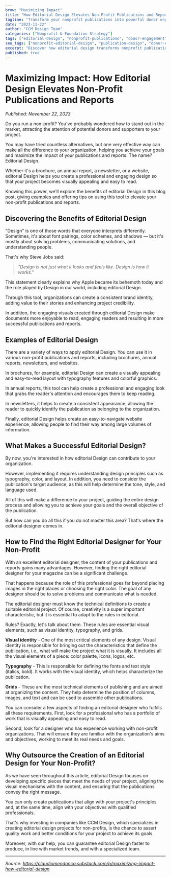 ```yaml
---
brow: "Maximizing Impact"
title: "How Editorial Design Elevates Non-Profit Publications and Reports"
tagline: "Transform your nonprofit publications into powerful donor engagement tools through strategic editorial design"
date: "2023-11-22"
author: "CCM Design Team"
categories: ["Nonprofit & Foundation Strategy"]
tags: ["editorial-design", "nonprofit-publications", "donor-engagement", "visual-identity", "typography"]
seo_tags: ["nonprofit-editorial-design", "publication-design", "donor-engagement", "nonprofit-branding", "visual-identity", "annual-report-design", "nonprofit-marketing", "editorial-strategy", "publication-layout", "nonprofit-communications"]
excerpt: "Discover how editorial design transforms nonprofit publications into professional donor magnets. Learn proven strategies to elevate credibility and maximize impact through strategic visual communication."
published: true
---
```


# Maximizing Impact: How Editorial Design Elevates Non-Profit Publications and Reports

*Published: November 22, 2023*

Do you run a non-profit? You've probably wondered how to stand out in the market, attracting the attention of potential donors and supporters to your project.

You may have tried countless alternatives, but one very effective way can make all the difference to your organization, helping you achieve your goals and maximize the impact of your publications and reports. The name? Editorial Design.

Whether it's a brochure, an annual report, a newsletter, or a website, editorial Design helps you create a professional and engaging design so that your project becomes visually appealing and easy to read.

Knowing this power, we'll explore the benefits of editorial Design in this blog post, giving examples and offering tips on using this tool to elevate your non-profit publications and reports.

## Discovering the Benefits of Editorial Design

"Design" is one of those words that everyone interprets differently. Sometimes, it's about font pairings, color schemes, and shadows — but it's mostly about solving problems, communicating solutions, and understanding people.

That's why Steve Jobs said:

> *"Design is not just what it looks and feels like. Design is how it works."*

This statement clearly explains why Apple became its behemoth today and the role played by Design in our world, including editorial Design.

Through this tool, organizations can create a consistent brand identity, adding value to their stories and enhancing project credibility.

In addition, the engaging visuals created through editorial Design make documents more enjoyable to read, engaging readers and resulting in more successful publications and reports.

## Examples of Editorial Design

There are a variety of ways to apply editorial Design. You can use it in various non-profit publications and reports, including brochures, annual reports, newsletters, and websites.

In brochures, for example, editorial Design can create a visually appealing and easy-to-read layout with typography features and colorful graphics.

In annual reports, this tool can help create a professional and engaging look that grabs the reader's attention and encourages them to keep reading.

In newsletters, it helps to create a consistent appearance, allowing the reader to quickly identify the publication as belonging to the organization.

Finally, editorial Design helps create an easy-to-navigate website experience, allowing people to find their way among large volumes of information.

## What Makes a Successful Editorial Design?

By now, you're interested in how editorial Design can contribute to your organization.

However, implementing it requires understanding design principles such as typography, color, and layout. In addition, you need to consider the publication's target audience, as this will help determine the tone, style, and language used.

All of this will make a difference to your project, guiding the entire design process and allowing you to achieve your goals and the overall objective of the publication.

But how can you do all this if you do not master this area? That's where the editorial designer comes in.

## How to Find the Right Editorial Designer for Your Non-Profit

With an excellent editorial designer, the content of your publications and reports gains many advantages. However, finding the right editorial designer for your magazine can be a significant challenge.

That happens because the role of this professional goes far beyond placing images in the right places or choosing the right color. The goal of any designer should be to solve problems and communicate what is needed.

The editorial designer must know the technical definitions to create a suitable editorial project. Of course, creativity is a super important characteristic, but it is essential to adapt to the rules in editorial.

Rules? Exactly, let's talk about them. These rules are essential visual elements, such as visual identity, typography, and grids.

**Visual identity** - One of the most critical elements of any design. Visual identity is responsible for bringing out the characteristics that define the publication, i.e., what will make the project what it is visually. It includes all the visual elements of a piece: color palette, icons, logos, etc.

**Typography** - This is responsible for defining the fonts and text style (italics, bold). It works with the visual identity, which helps characterize the publication.

**Grids** - These are the most technical elements of publishing and are aimed at organizing the content. They help determine the position of columns, images, and text and can be used to assemble other publications.

You can consider a few aspects of finding an editorial designer who fulfills all these requirements. First, look for a professional who has a portfolio of work that is visually appealing and easy to read.

Second, look for a designer who has experience working with non-profit organizations. That will ensure they are familiar with the organization's aims and objectives, working to meet its real needs and goals.

## Why Outsource the Creation of an Editorial Design for Your Non-Profit?

As we have seen throughout this article, editorial Design focuses on developing specific pieces that meet the needs of your project, aligning the visual mechanisms with the content, and ensuring that the publications convey the right message.

You can only create publications that align with your project's principles and, at the same time, align with your objectives with qualified professionals.

That's why investing in companies like CCM Design, which specializes in creating editorial design projects for non-profits, is the chance to assert quality work and better conditions for your project to achieve its goals.

Moreover, with our help, you can guarantee editorial Design faster to produce, in line with market trends, and with a specialized team.

---

*Source: https://claudiomendonca.substack.com/p/maximizing-impact-how-editorial-design*